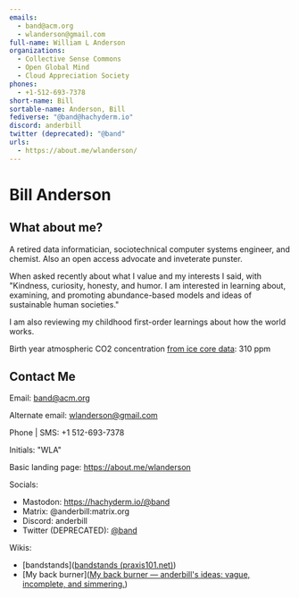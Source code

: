 ```yaml
---
emails:
  - band@acm.org
  - wlanderson@gmail.com
full-name: William L Anderson
organizations:
  - Collective Sense Commons
  - Open Global Mind
  - Cloud Appreciation Society
phones:
  - +1-512-693-7378
short-name: Bill
sortable-name: Anderson, Bill
fediverse: "@band@hachyderm.io"
discord: anderbill
twitter (deprecated): "@band"
urls:
  - https://about.me/wlanderson/
---
```

# Bill Anderson

## What about me?
A retired data informatician, sociotechnical computer systems engineer, and chemist. Also an open access advocate and inveterate punster.

When asked recently about what I value and my interests I said, with "Kindness, curiosity, honesty, and humor. I am interested in learning about, examining, and promoting abundance-based models and ideas of sustainable human societies."

I am also reviewing my childhood first-order learnings about how the world works.

Birth year atmospheric CO2 concentration [from ice core data](https://cdiac.ess-dive.lbl.gov/ftp/trends/co2/lawdome.combined.dat): 310 ppm

## Contact Me

Email: band@acm.org

Alternate email: wlanderson@gmail.com

Phone | SMS: +1 512-693-7378

Initials: "WLA"

Basic landing page: https://about.me/wlanderson

Socials:  
 - Mastodon: https://hachyderm.io/@band  
 - Matrix: @anderbill:matrix.org  
 - Discord: anderbill  
 - Twitter (DEPRECATED): [@band](https://twitter.com/band)  

Wikis:
- [bandstands]([bandstands (praxis101.net)](https://bandstands.praxis101.net/))  
- [My back burner]([My back burner — anderbill's ideas: vague, incomplete, and simmering.](https://anderbill.gitlab.io/twikiLab/))  

